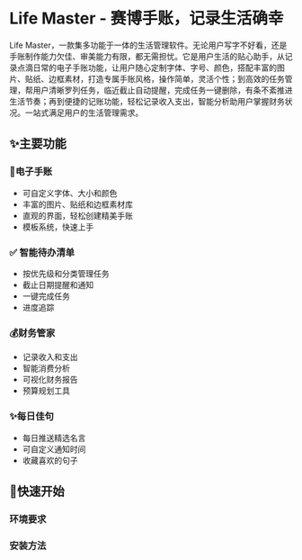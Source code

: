 # Life Master - 赛博手账，记录生活确幸

  Life Master，一款集多功能于一体的生活管理软件。无论用户写字不好看，还是手账制作能力欠佳、审美能力有限，都无需担忧。它是用户生活的贴心助手，从记录点滴日常的电子手账功能，让用户随心定制字体、字号、颜色，搭配丰富的图片、贴纸、边框素材，打造专属手账风格，操作简单，灵活个性；到高效的任务管理，帮用户清晰罗列任务，临近截止自动提醒，完成任务一键删除，有条不紊推进生活节奏；再到便捷的记账功能，轻松记录收入支出，智能分析助用户掌握财务状况。一站式满足用户的生活管理需求。

## ✨主要功能

### 📔电子手账
- 可自定义字体、大小和颜色
- 丰富的图片、贴纸和边框素材库
- 直观的界面，轻松创建精美手账
- 模板系统，快速上手

### ✅ 智能待办清单
- 按优先级和分类管理任务
- 截止日期提醒和通知
- 一键完成任务
- 进度追踪

### 💰财务管家
- 记录收入和支出
- 智能消费分析
- 可视化财务报告
- 预算规划工具

### ✨每日佳句
- 每日推送精选名言
- 可自定义通知时间
- 收藏喜欢的句子

## 🚀快速开始

### 环境要求


### 安装方法
